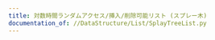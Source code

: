 ```yaml
---
title: 対数時間ランダムアクセス/挿入/削除可能リスト (スプレー木)
documentation_of: //DataStructure/List/SplayTreeList.py
---
```

